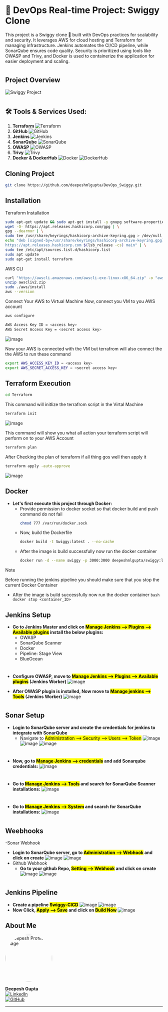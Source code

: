# 🚀 **DevOps Real-time Project: Swiggy Clone**

This project is a Swiggy clone 🍔 built with DevOps practices for scalability and security. It leverages AWS for cloud hosting and Terraform for managing infrastructure. Jenkins automates the CI/CD pipeline, while SonarQube ensures code quality. Security is prioritized using tools like OWASP and Trivy, and Docker is used to containerize the application for easier deployment and scaling.

#
## Project Overview
![Swiggy Project](https://github.com/user-attachments/assets/d078b6f3-a290-4584-9f2f-692ffe262ade)
#

## 🛠️ Tools & Services Used:

1. **Terraform** ![Terraform](https://img.shields.io/badge/Terraform-7B42BC?style=flat-square&logo=terraform&logoColor=white)
2. **GitHub** ![GitHub](https://img.shields.io/badge/GitHub-181717?style=flat-square&logo=github&logoColor=white)
3. **Jenkins** ![Jenkins](https://img.shields.io/badge/Jenkins-D24939?style=flat-square&logo=jenkins&logoColor=white)
4. **SonarQube** ![SonarQube](https://img.shields.io/badge/SonarQube-4E9BCD?style=flat-square&logo=sonarqube&logoColor=white)
5. **OWASP** ![OWASP](https://img.shields.io/badge/OWASP-000000?style=flat-square&logo=owasp&logoColor=white)
6. **Trivy** ![Trivy](https://img.shields.io/badge/Trivy-00979D?style=flat-square&logo=trivy&logoColor=white)
7. **Docker & DockerHub** ![Docker](https://img.shields.io/badge/Docker-2496ED?style=flat-square&logo=docker&logoColor=white) ![DockerHub](https://img.shields.io/badge/DockerHub-2496ED?style=flat-square&logo=docker&logoColor=white)


## Cloning Project
```bash
git clone https://github.com/deepeshmlgupta/DevOps_Swiggy.git
```

## Installation

Terraform Installation

```bash
sudo apt-get update && sudo apt-get install -y gnupg software-properties-common
wget -O- https://apt.releases.hashicorp.com/gpg | \
gpg --dearmor | \
sudo tee /usr/share/keyrings/hashicorp-archive-keyring.gpg > /dev/null
echo "deb [signed-by=/usr/share/keyrings/hashicorp-archive-keyring.gpg] \
https://apt.releases.hashicorp.com $(lsb_release -cs) main" | \
sudo tee /etc/apt/sources.list.d/hashicorp.list
sudo apt update
sudo apt-get install terraform
```

AWS CLI
```bash
curl "https://awscli.amazonaws.com/awscli-exe-linux-x86_64.zip" -o "awscliv2.zip"
unzip awscliv2.zip
sudo ./aws/install
aws --version
```


Connect Your AWS to Virtual Machine
Now, connect you VM to you AWS account
```bash
aws configure
```   
```bash
AWS Access Key ID = <access key>
AWS Secret Access Key = <secret access key> 
```
![image](https://github.com/user-attachments/assets/0d08f4b7-c6fa-4641-a420-7adbe9f40b6e)


Now your AWS is connected with the VM but terrafrom will also connect the the AWS to run these command

```bash
export AWS_ACCESS_KEY_ID = <access key>
export AWS_SECRET_ACCESS_KEY = <secret access key> 
``` 


## Terraform Execution

```bash
cd Terraform
```

This command will initlize the terrafrom script in the Virtal Machine
```bash
terraform init
```
![image](https://github.com/user-attachments/assets/c7efbb12-d0f4-48ea-98b4-5e479aeab443)

This command will show you what all action your terraform script will perform on to your AWS Account 
```bash
terraform plan 
```
After Checking the plan of terraform if all thing gos well then apply it
```bash
terraform apply -auto-approve
```
![image](https://github.com/user-attachments/assets/5bbf6288-e0ff-4917-ab0f-19b7a6929c26)


## Docker
- <b>Let's first execute this project through Docker:</b>
  - Provide permission to docker socket so that docker build and push command do not fail
    ```bash
    chmod 777 /var/run/docker.sock
    ```
  - Now, build the Dockerfile
    ```bash
    docker build -t Swiggy:latest . --no-cache
    ```
  - After the image is build successfully now run the docker container
    ```bash
    docker run -d --name swiggy -p 3000:3000 deepeshmlgupta/swiggy:latest
    ```

> [!Note]
> Before running the jenkins pipeline you should make sure that you stop the current Docker Container

   - After the image is build successfully now run the docker container
    ```bash
    docker stop <container_ID>
    ```

## Jenkins Setup
- <b>Go to Jenkins Master and click on <mark> Manage Jenkins --> Plugins --> Available plugins</mark> install the below plugins:</b>
  - OWASP
  - SonarQube Scanner
  - Docker
  - Pipeline: Stage View
  - BlueOcean
#
- <b id="Owasp">Configure OWASP, move to <mark>Manage Jenkins --> Plugins --> Available plugins</mark> (Jenkins Worker)</b>
![image](https://github.com/user-attachments/assets/da6a26d3-f742-4ea8-86b7-107b1650a7c2)

- <b id="Sonar">After OWASP plugin is installed, Now move to <mark>Manage jenkins --> Tools</mark> (Jenkins Worker)</b>
![image](https://github.com/user-attachments/assets/3b8c3f20-202e-4864-b3b6-b48d7a604ee8)
#

## Sonar Setup
- <b>Login to SonarQube server and create the credentials for jenkins to integrate with SonarQube</b>
  - Navigate to <mark>Administration --> Security --> Users --> Token</mark>
  ![image](https://github.com/user-attachments/assets/86ad8284-5da6-4048-91fe-ac20c8e4514a)
  ![image](https://github.com/user-attachments/assets/6bc671a5-c122-45c0-b1f0-f29999bbf751)
  ![image](https://github.com/user-attachments/assets/e748643a-e037-4d4c-a9be-944995979c60)

#
- <b>Now, go to <mark> Manage Jenkins --> credentials</mark> and add Sonarqube credentials:</b>
![image](https://github.com/user-attachments/assets/0688e105-2170-4c3f-87a3-128c1a05a0b8)
#
- <b>Go to <mark> Manage Jenkins --> Tools</mark> and search for SonarQube Scanner installations:</b>
![image](https://github.com/user-attachments/assets/2fdc1e56-f78c-43d2-914a-104ec2c8ea86)

#
- <b>Go to <mark> Manage Jenkins --> System</mark> and search for SonarQube installations:</b>
![image](https://github.com/user-attachments/assets/ae866185-cb2b-4e83-825b-a125ec97243a)

#

## Weebhooks
-Sonar Webhook
  - <b>Login to SonarQube server, go to <mark>Administration --> Webhook</mark> and click on create </b>
  ![image](https://github.com/user-attachments/assets/16527e72-6691-4fdf-a8d2-83dd27a085cb)
  ![image](https://github.com/user-attachments/assets/a8b45948-766a-49a4-b779-91ac3ce0443c)
- Github Webhook
  - <b>Go to your github Repo, <mark>Setting --> Webhook</mark> and click on create </b>
  ![image](https://github.com/user-attachments/assets/c4d7c593-ac74-49af-a2ca-7eda4c2add6c)
  ![image](https://github.com/user-attachments/assets/fe38edc5-912d-4357-804f-872e684417cd)


#

## Jenkins Pipeline

- <b>Create a pipeline <mark>Swiggy-CICD</mark></b>
![image](https://github.com/user-attachments/assets/efea35bf-e662-499e-b36b-d79fb7f82580)
![image](https://github.com/user-attachments/assets/37f56ffd-07b1-4b09-a160-270725ed39ee)
- <b>Now Click, <mark>Apply --> Save</mark> and click on <mark>Build Now</mark> </b>
![image](https://github.com/user-attachments/assets/24c02437-2729-4d37-97d8-d95cdeaed632)




## About Me  
<img src="https://media.licdn.com/dms/image/v2/D5603AQGOyuk6Tn6-XA/profile-displayphoto-shrink_400_400/profile-displayphoto-shrink_400_400/0/1719034834385?e=1741824000&v=beta&t=CrlkrEiQGICb_GQIXvNw_CEG8bcifMm96JB4jiqYyQ0" alt="Deepesh Profile Image" width="150" height="150" style="border-radius:50%;">

**Deepesh Gupta**    
[![LinkedIn](https://img.shields.io/badge/LinkedIn-0077B5?style=flat-square&logo=linkedin&logoColor=white)](https://www.linkedin.com/in/deepeshmlgupta/)  
[![GitHub](https://img.shields.io/badge/GitHub-181717?style=flat-square&logo=github&logoColor=white)](https://github.com/deepeshmlgupta)  

---


